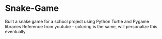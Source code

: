 # Snake-Game
Built a snake game for a school project using Python Turtle and Pygame libraries
Reference from youtube - coloring is the same, will personalize this eventually
